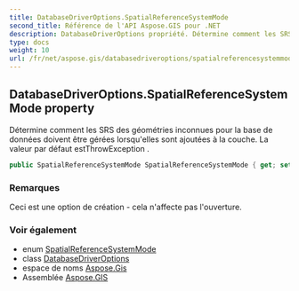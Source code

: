 ```yaml
---
title: DatabaseDriverOptions.SpatialReferenceSystemMode
second_title: Référence de l'API Aspose.GIS pour .NET
description: DatabaseDriverOptions propriété. Détermine comment les SRS des géométries inconnues pour la base de données doivent être gérées lorsquelles sont ajoutées à la couche. La valeur par défaut estThrowException .
type: docs
weight: 10
url: /fr/net/aspose.gis/databasedriveroptions/spatialreferencesystemmode/
---
```

## DatabaseDriverOptions.SpatialReferenceSystemMode property

Détermine comment les SRS des géométries inconnues pour la base de données doivent être gérées lorsqu'elles sont ajoutées à la couche. La valeur par défaut estThrowException .

```csharp
public SpatialReferenceSystemMode SpatialReferenceSystemMode { get; set; }
```

### Remarques

Ceci est une option de création - cela n'affecte pas l'ouverture.

### Voir également

* enum [SpatialReferenceSystemMode](../../spatialreferencesystemmode/)
* class [DatabaseDriverOptions](../)
* espace de noms [Aspose.Gis](../../databasedriveroptions/)
* Assemblée [Aspose.GIS](../../../)


